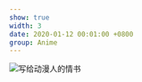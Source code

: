 ```yaml
---
show: true
width: 3
date: 2020-01-12 00:01:00 +0800
group: Anime
---
```

<div>
    <img data-src="{{ 'assets/images/etc/白箱.jpg' | relative_url }}" class="lazy w-100 rounded-xl" src="{{ '/assets/images/empty_300x200.png' | relative_url }}" data-toggle="tooltip" data-placement="top" title="写给动漫人的情书">
</div>
